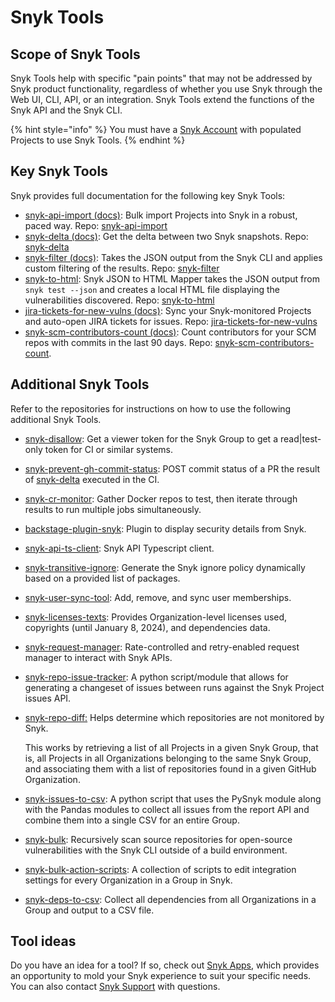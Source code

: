 # Snyk Tools

## Scope of Snyk Tools

Snyk Tools help with specific "pain points" that may not be addressed by Snyk product functionality, regardless of whether you use Snyk through the Web UI, CLI, API, or an integration. Snyk Tools extend the functions of the Snyk API and the Snyk CLI.

{% hint style="info" %}
You must have a [Snyk Account](https://snyk.io/login?cta=sign-up\&loc=nav\&page=support\_docs\_page) with populated Projects to use Snyk Tools.
{% endhint %}

## Key Snyk Tools

Snyk provides full documentation for the following key Snyk Tools:

* [snyk-api-import (docs)](tool-snyk-api-import/): Bulk import Projects into Snyk in a robust, paced way. Repo: [snyk-api-import](https://github.com/snyk-tech-services/snyk-api-import)
* [snyk-delta (docs)](../../snyk-cli/scan-and-maintain-projects-using-the-cli/cli-tools/snyk-delta.md): Get the delta between two Snyk snapshots. Repo: [snyk-delta](https://github.com/snyk-tech-services/snyk-delta)
* [snyk-filter (docs)](../../snyk-cli/scan-and-maintain-projects-using-the-cli/cli-tools/snyk-filter.md): Takes the JSON output from the Snyk CLI and applies custom filtering of the results. Repo: [snyk-filter](https://github.com/snyk-tech-services/snyk-filter)
* [snyk-to-html](../../snyk-cli/scan-and-maintain-projects-using-the-cli/cli-tools/snyk-to-html.md): Snyk JSON to HTML Mapper takes the JSON output from `snyk test --json` and creates a local HTML file displaying the vulnerabilities discovered. Repo: [snyk-to-html](https://github.com/snyk/snyk-to-html)
* [jira-tickets-for-new-vulns (docs)](tool-jira-tickets-for-new-vulns.md): Sync your Snyk-monitored Projects and auto-open JIRA tickets for issues. Repo: [jira-tickets-for-new-vulns](https://github.com/snyk-tech-services/jira-tickets-for-new-vulns)
* [snyk-scm-contributors-count (docs)](../../snyk-cli/scan-and-maintain-projects-using-the-cli/cli-tools/snyk-scm-contributors-count/): Count contributors for your SCM repos with commits in the last 90 days. Repo: [snyk-scm-contributors-count](https://github.com/snyk-tech-services/snyk-scm-contributors-count).

## Additional Snyk Tools

Refer to the repositories for instructions on how to use the following additional Snyk Tools.

* [snyk-disallow](https://github.com/snyk-tech-services/snyk-disallow): Get a viewer token for the Snyk Group to get a read|test-only token for CI or similar systems.
* [snyk-prevent-gh-commit-status](https://github.com/snyk-tech-services/snyk-prevent-gh-commit-status): POST commit status of a PR the result of [snyk-delta](https://github.com/snyk-tech-services/snyk-delta) executed in the CI.
* [snyk-cr-monitor](https://github.com/snyk-tech-services/snyk-cr-monitor): Gather Docker repos to test, then iterate through results to run multiple jobs simultaneously.
* [backstage-plugin-snyk](https://github.com/snyk-tech-services/backstage-plugin-snyk): Plugin to display security details from Snyk.
* [snyk-api-ts-client](https://github.com/snyk-tech-services/snyk-api-ts-client): Snyk API Typescript client.
* [snyk-transitive-ignore](https://github.com/snyk-tech-services/snyk-transitive-ignore): Generate the Snyk ignore policy dynamically based on a provided list of packages.
* [snyk-user-sync-tool](https://github.com/snyk-tech-services/snyk-user-sync-tool): Add, remove, and sync user memberships.
* [snyk-licenses-texts](https://github.com/snyk-tech-services/snyk-licenses-texts): Provides Organization-level licenses used, copyrights (until January 8, 2024), and dependencies data.
* [snyk-request-manager](https://github.com/snyk-tech-services/snyk-request-manager): Rate-controlled and retry-enabled request manager to interact with Snyk APIs.
* [snyk-repo-issue-tracker](https://github.com/snyk-tech-services/snyk-repo-issue-tracker): A python script/module that allows for generating a changeset of issues between runs against the Snyk Project issues API.
*   [snyk-repo-diff:](https://github.com/snyk-tech-services/snyk-repo-diff) Helps determine which repositories are not monitored by Snyk.

    This works by retrieving a list of all Projects in a given Snyk Group, that is, all Projects in all Organizations belonging to the same Snyk Group, and associating them with a list of repositories found in a given GitHub Organization.
* [snyk-issues-to-csv](https://github.com/snyk-tech-services/snyk-issues-to-csv): A python script that uses the PySnyk module along with the Pandas modules to collect all issues from the report API and combine them into a single CSV for an entire Group.
* [snyk-bulk](https://github.com/snyk-tech-services/snyk-bulk): Recursively scan source repositories for open-source vulnerabilities with the Snyk CLI outside of a build environment.
* [snyk-bulk-action-scripts](https://github.com/snyk-tech-services/snyk-bulk-action-scripts): A collection of scripts to edit integration settings for every Organization in a Group in Snyk.
* [snyk-deps-to-csv](https://github.com/snyk-tech-services/snyk-deps-to-csv): Collect all dependencies from all Organizations in a Group and output to a CSV file.

## Tool ideas

Do you have an idea for a tool? If so, check out [Snyk Apps](../../snyk-api-info/snyk-apps/), which provides an opportunity to mold your Snyk experience to suit your specific needs. You can also contact [Snyk Support](https://support.snyk.io/hc/en-us/) with questions.
